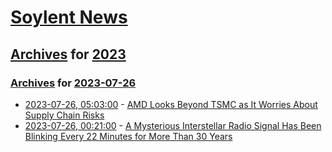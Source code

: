 # [Soylent News](../../../README.md)

## [Archives](../../index.md) for [2023](../index.md)

### [Archives](../../index.md) for [2023-07-26](index.md)

* [2023-07-26, 05:03:00](https://soylentnews.org/article.pl?sid=23/07/25/0413216&from=rss) - [AMD Looks Beyond TSMC as It Worries About Supply Chain Risks](https://soylentnews.org/article.pl?sid=23/07/25/0413216&from=rss)
* [2023-07-26, 00:21:00](https://soylentnews.org/article.pl?sid=23/07/25/0336213&from=rss) - [A Mysterious Interstellar Radio Signal Has Been Blinking Every 22 Minutes for More Than 30 Years](https://soylentnews.org/article.pl?sid=23/07/25/0336213&from=rss)
